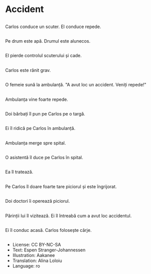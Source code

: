 # Accident

##
Carlos conduce un scuter. El conduce repede.

##
Pe drum este apă. Drumul este alunecos.

##
El pierde controlul scuterului și cade.

##
Carlos este rănit grav.

##
O femeie sună la ambulanță. "A avut loc un accident. Veniți repede!"

##
Ambulanța vine foarte repede.

##
Doi bărbați îl pun pe Carlos pe o targă.

##
Ei îl ridică pe Carlos în ambulanță.

##
Ambulanța merge spre spital.

##
O asistentă îl duce pe Carlos în spital.

##
Ea îl tratează.

##
Pe Carlos îl doare foarte tare piciorul și este îngrijorat.

##
Doi doctori îi operează piciorul.

##
Părinții lui îl vizitează. Ei îl întreabă cum a avut loc accidentul.

##
Ei îl conduc acasă. Carlos folosește cârje.

##
* License: CC BY-NC-SA
* Text: Espen Stranger-Johannessen
* Illustration: Aakanee
* Translation: Alina Loloiu
* Language: ro
